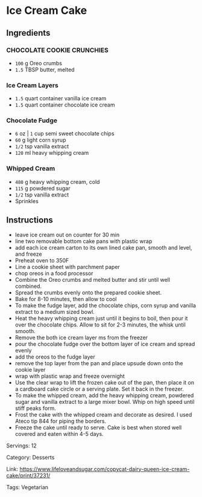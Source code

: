 # Ice Cream Cake

## Ingredients

### CHOCOLATE COOKIE CRUNCHIES

- `100` g Oreo crumbs
- `1.5` TBSP butter, melted

### Ice Cream Layers

- `1.5` quart container vanilla ice cream
- `1.5` quart container chocolate ice cream

### Chocolate Fudge

- `6` oz | `1` cup semi sweet chocolate chips
- `60` g light corn syrup
- `1/2` tsp vanilla extract
- `120` ml heavy whipping cream

### Whipped Cream

- `480` g heavy whipping cream, cold
- `115` g powdered sugar
- `1/2` tsp vanilla extract
- Sprinkles

## Instructions

- leave ice cream out on counter for 30 min
- line two removable bottom cake pans with plastic wrap
- add each ice cream carton to its own lined cake pan, smooth and level, and freeze
- Preheat oven to 350F
- Line a cookie sheet with parchment paper
- chop oreos in a food processor
- Combine the Oreo crumbs and melted butter and stir until well combined.
- Spread the crumbs evenly onto the prepared cookie sheet.
- Bake for 8-10 minutes, then allow to cool
- To make the fudge layer, add the chocolate chips, corn syrup and vanilla extract to a medium sized bowl.
- Heat the heavy whipping cream just until it begins to boil, then pour it over the chocolate chips. Allow to sit for 2-3 minutes, the whisk until smooth.
- Remove the both ice cream layer ms from the freezer
- pour the chocolate fudge over the bottom layer of ice cream and spread evenly
- add the oreos to the fudge layer
- remove the top layer from the pan and place upsude down onto the cookie layer
- wrap with plastic wrap and freeze overnight
- Use the clear wrap to lift the frozen cake out of the pan, then place it on a cardboard cake circle or a serving plate. Set it back in the freezer.
- To make the whipped cream, add the heavy whipping cream, powdered sugar and vanilla extract to a large mixer bowl. Whip on high speed until stiff peaks form.
- Frost the cake with the whipped cream and decorate as desired. I used Ateco tip 844 for piping the borders.
- Freeze the cake until ready to serve. Cake is best when stored well covered and eaten within 4-5 days.

Servings: 12

Category: Desserts

Link: https://www.lifeloveandsugar.com/copycat-dairy-queen-ice-cream-cake/print/37231/

Tags: Vegetarian

